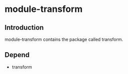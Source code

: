 # module-transform

## Introduction
module-transform contains the package called transform.

## Depend
* transform